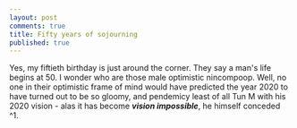 ```yaml
---
layout: post
comments: true
title: Fifty years of sojourning
published: true
---
```


Yes, my fiftieth birthday is just around the corner. They say a man's life begins at 50. I wonder who are those male optimistic nincompoop.
Well, no one in their optimistic frame of mind would have predicted the year 2020 to have turned out to be so gloomy, and pendemicy least of all Tun M with his 2020 vision - alas it has become **_vision impossible_**, he himself conceded ^1.